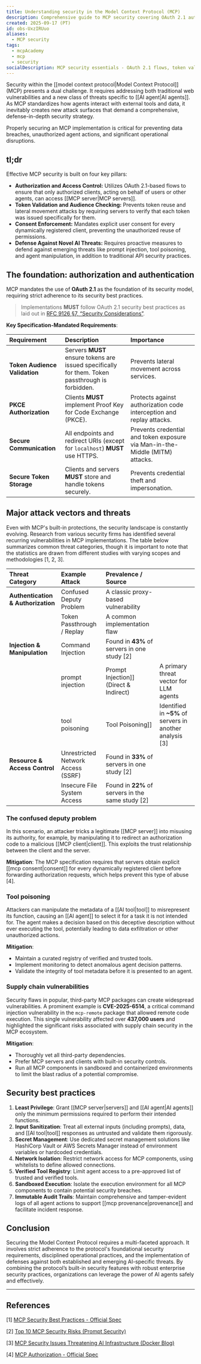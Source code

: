 ```yaml
---
title: Understanding security in the Model Context Protocol (MCP)
description: Comprehensive guide to MCP security covering OAuth 2.1 authorization, token validation, consent enforcement, and AI-specific threat defense
created: 2025-09-17 (PT)
id: obs-UxzIRUuo
aliases:
  - MCP security
tags:
  - mcpAcademy
  - mcp
  - security
socialDescription: MCP security essentials - OAuth 2.1 flows, token validation, consent enforcement, and defending against AI-specific threats
---
```


Security within the [[model context protocol|Model Context Protocol]] (MCP) presents a dual challenge. It requires addressing both traditional web vulnerabilities and a new class of threats specific to [[AI agent|AI agents]]. As MCP standardizes how agents interact with external tools and data, it inevitably creates new attack surfaces that demand a comprehensive, defense-in-depth security strategy.

Properly securing an MCP implementation is critical for preventing data breaches, unauthorized agent actions, and significant operational disruptions.

## tl;dr

Effective MCP security is built on four key pillars:

- **Authorization and Access Control:** Utilizes OAuth 2.1-based flows to ensure that only authorized clients, acting on behalf of users or other agents, can access [[MCP server|MCP servers]].
- **Token Validation and Audience Checking:** Prevents token reuse and lateral movement attacks by requiring servers to verify that each token was issued specifically for them.
- **Consent Enforcement:** Mandates explicit user consent for every dynamically registered client, preventing the unauthorized reuse of permissions.
- **Defense Against Novel AI Threats:** Requires proactive measures to defend against emerging threats like prompt injection, tool poisoning, and agent manipulation, in addition to traditional API security practices.

## The foundation: authorization and authentication

MCP mandates the use of **OAuth 2.1** as the foundation of its security model, requiring strict adherence to its security best practices.

> Implementations **MUST** follow OAuth 2.1 security best practices as laid out in [RFC 9126 §7, “Security Considerations”](https://www.rfc-editor.org/rfc/rfc9126.html#section-7).

**Key Specification-Mandated Requirements**:

| Requirement                   | Description                                                                                      | Importance                                                                   |
| :---------------------------- | :----------------------------------------------------------------------------------------------- | :--------------------------------------------------------------------------- |
| **Token Audience Validation** | Servers **MUST** ensure tokens are issued specifically for them. Token passthrough is forbidden. | Prevents lateral movement across services.                                   |
| **PKCE Authorization**        | Clients **MUST** implement Proof Key for Code Exchange (PKCE).                                   | Protects against authorization code interception and replay attacks.         |
| **Secure Communication**      | All endpoints and redirect URIs (except for `localhost`) **MUST** use HTTPS.                     | Prevents credential and token exposure via Man-in-the-Middle (MITM) attacks. |
| **Secure Token Storage**      | Clients and servers **MUST** store and handle tokens securely.                                   | Prevents credential theft and impersonation.                                 |

## Major attack vectors and threats

Even with MCP's built-in protections, the security landscape is constantly evolving. Research from various security firms has identified several recurring vulnerabilities in MCP implementations. The table below summarizes common threat categories, though it is important to note that the statistics are drawn from different studies with varying scopes and methodologies [1, 2, 3].

| Threat Category                    | Example Attack                     | Prevalence / Source                               |                                                          |
| :--------------------------------- | :--------------------------------- | :------------------------------------------------ | -------------------------------------------------------- |
| **Authentication & Authorization** | Confused Deputy Problem            | A classic proxy-based vulnerability               |                                                          |
|                                    | Token Passthrough / Replay         | A common implementation flaw                      |                                                          |
| **Injection & Manipulation**       | Command Injection                  | Found in **43%** of servers in one study [2]      |                                                          |
|                                    | prompt injection                   | Prompt Injection]] (Direct & Indirect)            | A primary threat vector for LLM agents                   |
|                                    | tool poisoning                     | Tool Poisoning]]                                  | Identified in **~5%** of servers in another analysis [3] |
| **Resource & Access Control**      | Unrestricted Network Access (SSRF) | Found in **33%** of servers in one study [2]      |                                                          |
|                                    | Insecure File System Access        | Found in **22%** of servers in the same study [2] |                                                          |

### The confused deputy problem

In this scenario, an attacker tricks a legitimate [[MCP server]] into misusing its authority, for example, by manipulating it to redirect an authorization code to a malicious [[MCP client|client]]. This exploits the trust relationship between the client and the server.

**Mitigation**: The MCP specification requires that servers obtain explicit [[mcp consent|consent]] for every dynamically registered client before forwarding authorization requests, which helps prevent this type of abuse [4].

### Tool poisoning

Attackers can manipulate the metadata of a [[AI tool|tool]] to misrepresent its function, causing an [[AI agent]] to select it for a task it is not intended for. The agent makes a decision based on this deceptive description without ever executing the tool, potentially leading to data exfiltration or other unauthorized actions.

**Mitigation**:

- Maintain a curated registry of verified and trusted tools.
- Implement monitoring to detect anomalous agent decision patterns.
- Validate the integrity of tool metadata before it is presented to an agent.

### Supply chain vulnerabilities

Security flaws in popular, third-party MCP packages can create widespread vulnerabilities. A prominent example is **CVE-2025-6514**, a critical command injection vulnerability in the `mcp-remote` package that allowed remote code execution. This single vulnerability affected over **437,000 users** and highlighted the significant risks associated with supply chain security in the MCP ecosystem.

**Mitigation**:

- Thoroughly vet all third-party dependencies.
- Prefer MCP servers and clients with built-in security controls.
- Run all MCP components in sandboxed and containerized environments to limit the blast radius of a potential compromise.

## Security best practices

1.  **Least Privilege**: Grant [[MCP server|servers]] and [[AI agent|AI agents]] only the minimum permissions required to perform their intended functions.
2.  **Input Sanitization**: Treat all external inputs (including prompts), data, and [[AI tool|tool]] responses as untrusted and validate them rigorously.
3.  **Secret Management**: Use dedicated secret management solutions like HashiCorp Vault or AWS Secrets Manager instead of environment variables or hardcoded credentials.
4.  **Network Isolation**: Restrict network access for MCP components, using whitelists to define allowed connections.
5.  **Verified Tool Registry**: Limit agent access to a pre-approved list of trusted and verified tools.
6.  **Sandboxed Execution**: Isolate the execution environment for all MCP components to contain potential security breaches.
7.  **Immutable Audit Trails**: Maintain comprehensive and tamper-evident logs of all agent actions to support [[mcp provenance|provenance]] and facilitate incident response.

## Conclusion

Securing the Model Context Protocol requires a multi-faceted approach. It involves strict adherence to the protocol's foundational security requirements, disciplined operational practices, and the implementation of defenses against both established and emerging AI-specific threats. By combining the protocol’s built-in security features with robust enterprise security practices, organizations can leverage the power of AI agents safely and effectively.

---

## References

[1] [MCP Security Best Practices - Official Spec](https://modelcontextprotocol.io/specification/draft/basic/security_best_practices)

[2] [Top 10 MCP Security Risks (Prompt Security)](https://www.prompt.security/blog/top-10-mcp-security-risks)

[3] [MCP Security Issues Threatening AI Infrastructure (Docker Blog)](https://www.docker.com/blog/mcp-security-issues-threatening-ai-infrastructure/)

[4] [MCP Authorization - Official Spec](https://modelcontextprotocol.io/specification/draft/basic/authorization)
